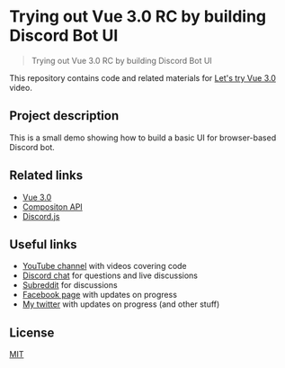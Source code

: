 # Trying out Vue 3.0 RC by building Discord Bot UI

> Trying out Vue 3.0 RC by building Discord Bot UI

This repository contains code and related materials for [Let's try Vue 3.0](https://youtu.be/KS2gwDukgVo) video.

## Project description

This is a small demo showing how to build a basic UI for browser-based Discord bot.

## Related links

- [Vue 3.0](https://v3.vuejs.org/)
- [Compositon API](https://composition-api.vuejs.org/)
- [Discord.js](https://discord.js.org/)

## Useful links

- [YouTube channel](https://www.youtube.com/c/TimErmilov) with videos covering code
- [Discord chat](https://discord.gg/hnKCXqQ) for questions and live discussions
- [Subreddit](https://www.reddit.com/r/BuildingWithJS/) for discussions
- [Facebook page](https://www.facebook.com/buildingproductswithjs/) with updates on progress
- [My twitter](https://twitter.com/yamalight) with updates on progress (and other stuff)

## License

[MIT](https://opensource.org/licenses/mit-license)
